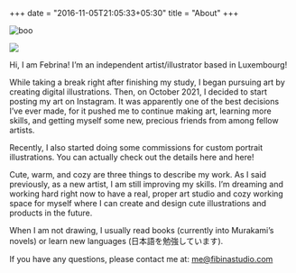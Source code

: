 +++ 
date = "2016-11-05T21:05:33+05:30" 
title = "About"
+++

![boo][1]

<img src="/img/about.jpg" />

Hi, I am Febrina! I’m an independent artist/illustrator based in Luxembourg!

While taking a break right after finishing my study, I began pursuing art by
creating digital illustrations. Then, on October 2021, I decided to start
posting my art on Instagram. It was apparently one of the best decisions I’ve
ever made, for it pushed me to continue making art, learning more skills, and
getting myself some new, precious friends from among fellow artists.

Recently, I also started doing some commissions for custom portrait
illustrations. You can actually check out the details here and here!

Cute, warm, and cozy are three things to describe my work. As I said previously,
as a new artist, I am still improving my skills. I’m dreaming and working hard
right now to have a real, proper art studio and cozy working space for myself
where I can create and design cute illustrations and products in the future.

When I am not drawing, I usually read books (currently into Murakami’s novels)
or learn new languages (日本語を勉強しています).

If you have any questions, please contact me at: me@fibinastudio.com

[1]: /img/about.jpg
